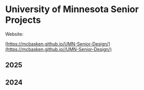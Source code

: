 # University of Minnesota Senior Projects

Website: 

[https://mcbasken.github.io/UMN-Senior-Design/](https://mcbasken.github.io//UMN-Senior-Design/)


## 2025

## 2024

